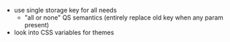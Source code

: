 - use single storage key for all needs
  - "all or none" QS semantics (entirely replace old key when any param present)
- look into CSS variables for themes
